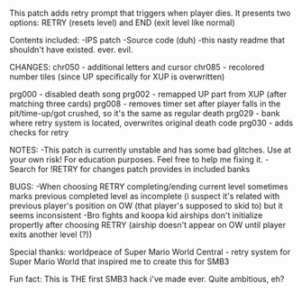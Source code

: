 This patch adds retry prompt that triggers when player dies. It presents two options: RETRY (resets level) and END (exit level like normal)

Contents included:
-IPS patch
-Source code (duh)
-this nasty readme that shouldn't have existed. ever. evil.

CHANGES:
chr050 - additional letters and cursor
chr085 - recolored number tiles (since UP specifically for XUP is overwritten)

prg000 - disabled death song
prg002 - remapped UP part from XUP (after matching three cards)
prg008 - removes timer set after player falls in the pit/time-up/got crushed, so it's the same as regular death
prg029 - bank where retry system is located, overwrites original death code
prg030 - adds checks for retry

NOTES:
-This patch is currently unstable and has some bad glitches. Use at your own risk! For education purposes. Feel free to help me fixing it.
-Search for !RETRY for changes patch provides in included banks

BUGS:
-When choosing RETRY completing/ending current level sometimes marks previous completed level as incomplete (i suspect it's related with previous player's position on OW (that player's supposed to skid to) but it seems inconsistent
-Bro fights and koopa kid airships don't initialize propertly after choosing RETRY (airship doesn't appear on OW until player exits another level (?))

Special thanks:
worldpeace of Super Mario World Central - retry system for Super Mario World that inspired me to create this for SMB3

Fun fact: This is THE first SMB3 hack i've made ever. Quite ambitious, eh?
